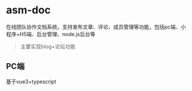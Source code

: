 # asm-doc
在线团队协作文档系统，支持发布文章、评论、成员管理等功能，包括pc端、小程序+H5端、后台管理、node.js后台等

> 主要实现blog+论坛功能

## PC端
基于vue3+typescript
